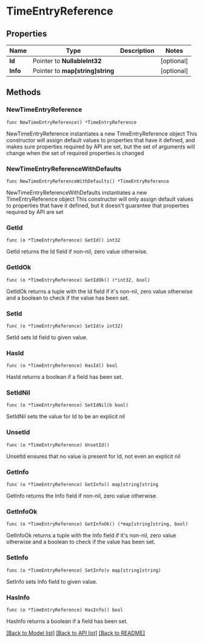# TimeEntryReference

## Properties

Name | Type | Description | Notes
------------ | ------------- | ------------- | -------------
**Id** | Pointer to **NullableInt32** |  | [optional] 
**Info** | Pointer to **map[string]string** |  | [optional] 

## Methods

### NewTimeEntryReference

`func NewTimeEntryReference() *TimeEntryReference`

NewTimeEntryReference instantiates a new TimeEntryReference object
This constructor will assign default values to properties that have it defined,
and makes sure properties required by API are set, but the set of arguments
will change when the set of required properties is changed

### NewTimeEntryReferenceWithDefaults

`func NewTimeEntryReferenceWithDefaults() *TimeEntryReference`

NewTimeEntryReferenceWithDefaults instantiates a new TimeEntryReference object
This constructor will only assign default values to properties that have it defined,
but it doesn't guarantee that properties required by API are set

### GetId

`func (o *TimeEntryReference) GetId() int32`

GetId returns the Id field if non-nil, zero value otherwise.

### GetIdOk

`func (o *TimeEntryReference) GetIdOk() (*int32, bool)`

GetIdOk returns a tuple with the Id field if it's non-nil, zero value otherwise
and a boolean to check if the value has been set.

### SetId

`func (o *TimeEntryReference) SetId(v int32)`

SetId sets Id field to given value.

### HasId

`func (o *TimeEntryReference) HasId() bool`

HasId returns a boolean if a field has been set.

### SetIdNil

`func (o *TimeEntryReference) SetIdNil(b bool)`

 SetIdNil sets the value for Id to be an explicit nil

### UnsetId
`func (o *TimeEntryReference) UnsetId()`

UnsetId ensures that no value is present for Id, not even an explicit nil
### GetInfo

`func (o *TimeEntryReference) GetInfo() map[string]string`

GetInfo returns the Info field if non-nil, zero value otherwise.

### GetInfoOk

`func (o *TimeEntryReference) GetInfoOk() (*map[string]string, bool)`

GetInfoOk returns a tuple with the Info field if it's non-nil, zero value otherwise
and a boolean to check if the value has been set.

### SetInfo

`func (o *TimeEntryReference) SetInfo(v map[string]string)`

SetInfo sets Info field to given value.

### HasInfo

`func (o *TimeEntryReference) HasInfo() bool`

HasInfo returns a boolean if a field has been set.


[[Back to Model list]](../README.md#documentation-for-models) [[Back to API list]](../README.md#documentation-for-api-endpoints) [[Back to README]](../README.md)


